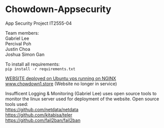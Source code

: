 # Chowdown-Appsecurity
App Security Project IT2555-04

Team members:\
Gabriel Lee\
Percival Poh\
Justin Choa\
Joshua Simon Gan

To install all requirements:\
`pip install -r requirements.txt`



[WEBSITE deployed on Ubuntu vps running on NGINX](https://www.chowdown1.store)\
www.chowdown1.store (Website no longer in service)

Insufficent Logging & Monitoring (Gabriel Lee) uses open source tools to monitor the linux server used for deployment of the website. Open source tools used:\
https://github.com/netdata/netdata \
https://github.com/kitabisa/teler \
https://github.com/fail2ban/fail2ban
